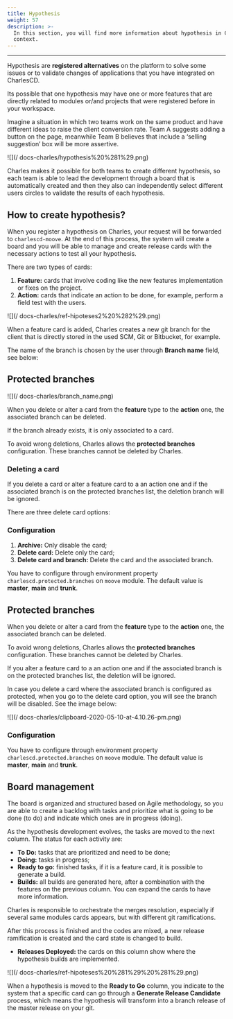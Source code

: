 ```yaml
---
title: Hypothesis
weight: 57
description: >-
  In this section, you will find more information about hypothesis in Charles'
  context.
---
```


---

Hypothesis are **registered alternatives** on the platform to solve some issues or to validate changes of applications that you have integrated on CharlesCD.

Its possible that one hypothesis may have one or more features that are directly related to modules or/and projects that were registered before in your workspace.

Imagine a situation in which two teams work on the same product and have different ideas to raise the client conversion rate. Team A suggests adding a button on the page, meanwhile Team B believes that include a ‘selling suggestion’ box will be more assertive.

![](/ docs-charles/hypothesis%20%281%29.png)

Charles makes it possible for both teams to create different hypothesis, so each team is able to lead the development through a board that is automatically created and then they also can independently select different users circles to validate the results of each hypothesis.

## How to create hypothesis?

When you register a hypothesis on Charles, your request will be forwarded to `charlescd-moove`. At the end of this process, the system will create a board and you will be able to manage and create release cards with the necessary actions to test all your hypothesis.

There are two types of cards:

1. **Feature:** cards that involve coding like the new features implementation or fixes on the project. 
2. **Action:** cards that indicate an action to be done, for example, perform a field test with the users. 

![](/ docs-charles/ref-hipoteses2%20%282%29.png)

When a feature card is added, Charles creates a new git branch for the client that is directly stored in the used SCM, Git or Bitbucket, for example.

The name of the branch is chosen by the user through **Branch name** field, see below:

## Protected branches 

![](/ docs-charles/branch_name.png)

When you delete or alter a card from the **feature** type to the **action** one, the associated branch can be deleted.

If the branch already exists, it is only associated to a card. 

To avoid wrong deletions, Charles allows the **protected branches** configuration. These branches cannot be deleted by Charles.

### Deleting a card

If you delete a card or alter a feature card to a an action one and if the associated branch is on the protected branches list, the deletion branch will be ignored. 

There are three delete card options: 

### Configuration

1. **Archive:**  Only disable the card;
2. **Delete card:** Delete only the card; 
3. **Delete card and branch:** Delete the card and the associated branch. 

You have to configure through environment property `charlescd.protected.branches` on `moove` module. The default value is **master**, **main** and **trunk**. 

## Protected branches 

When you delete or alter a card from the **feature** type to the **action** one, the associated branch can be deleted.

To avoid wrong deletions, Charles allows the **protected branches** configuration. These branches cannot be deleted by Charles.

If you alter a feature card to a an action one and if the associated branch is on the protected branches list, the deletion will be ignored. 

In case you delete a card where the associated branch is configured as protected, when you go to the delete card option, you will see the branch will be disabled. See the image below: 

![](/ docs-charles/clipboard-2020-05-10-at-4.10.26-pm.png)

### Configuration

You have to configure through environment property `charlescd.protected.branches` on `moove` module. The default value is **master**, **main** and **trunk**. 

## Board management

The board is organized and structured based on Agile methodology, so you are able to create a backlog with tasks and prioritize what is going to be done \(to do\) and indicate which ones are in progress \(doing\).

As the hypothesis development evolves, the tasks are moved to the next column. The status for each activity are:

* **To Do:** tasks that are prioritized and need to be done;
* **Doing:** tasks in progress;
* **Ready to go:** finished tasks, if it is a feature card, it is possible to generate a build.
* **Builds:** all builds are generated here, after a combination with the features on the previous column. You can expand the cards to have more information. 

Charles is responsible to orchestrate the merges resolution, especially if several same modules cards appears, but with different git ramifications.

After this process is finished and the codes are mixed, a new release ramification is created and the card state is changed to build.

* **Releases Deployed:** the cards on this column show where the hypothesis builds are implemented.

![](/ docs-charles/ref-hipoteses%20%281%29%20%281%29.png)

When a hypothesis is moved to the **Ready to Go** column, you indicate to the system that a specific card can go through a **Generate Release Candidate** process, which means the hypothesis will transform into a branch release of the master release on your git.

